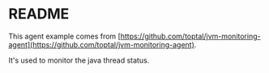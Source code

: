 # README

This agent example comes from [https://github.com/toptal/jvm-monitoring-agent](https://github.com/toptal/jvm-monitoring-agent).

It's used to monitor the java thread status.